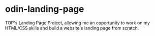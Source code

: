# odin-landing-page
TOP's Landing Page Project, allowing me an opportunity to work on my HTML/CSS skills and build a website's landing page from scratch.
